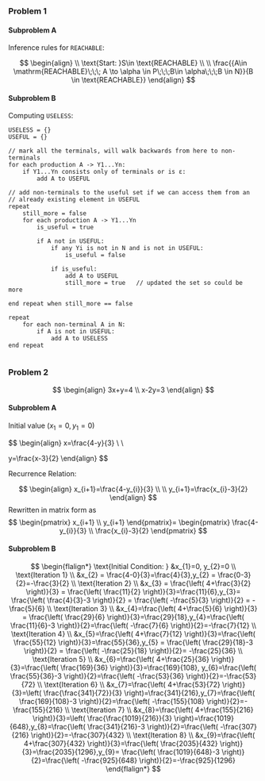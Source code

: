 ### Problem 1

#### Subproblem A

Inference rules for `REACHABLE`:

$$
\begin{align} \\
\text{Start: }S\in \text{REACHABLE} \\ \\
\frac{{A\in \mathrm{REACHABLE}\;\;\; A \to \alpha \in P\;\;\;B\in \alpha\;\;\;B \in N}}{B \in \text{REACHABLE}}
\end{align}
$$


#### Subproblem B

Computing `USELESS`:

```pseudo
USELESS = {}
USEFUL = {}

// mark all the terminals, will walk backwards from here to non-terminals
for each production A -> Y1...Yn:
	if Y1...Yn consists only of terminals or is ε:
		add A to USEFUL

// add non-terminals to the useful set if we can access them from an
// already existing element in USEFUL
repeat
	still_more = false
	for each production A -> Y1...Yn
		is_useful = true
		
		if A not in USEFUL:
			if any Yi is not in N and is not in USEFUL:
				is_useful = false
			
			if is_useful:
				add A to USEFUL
				still_more = true	// updated the set so could be more
						
end repeat when still_more == false

repeat 
	for each non-terminal A in N:
		if A is not in USEFUL:
			add A to USELESS
end repeat
				
```

### Problem 2

$$
\begin{align}
3x+y=4 \\
x-2y=3
\end{align}
$$

#### Subproblem A

Initial value $(x_{1}=0,y_{1}=0)$ 

$$
\begin{align}
x=\frac{4-y}{3} \\ \\

y=\frac{x-3}{2}
\end{align}
$$

Recurrence Relation: 

$$
\begin{align}
x_{i+1}=\frac{4-y_{i}}{3} \\
 \\
y_{i+1}=\frac{x_{i}-3}{2}
\end{align}
$$
Rewritten in matrix form as
$$
\begin{pmatrix}
x_{i+1} \\
y_{i+1}
\end{pmatrix}=
\begin{pmatrix}
\frac{4-y_{i}}{3} \\
\frac{x_{i}-3}{2}
\end{pmatrix}
$$

#### Subproblem B

$$
\begin{flalign*}
\text{Initial Condition: }
&x_{1}=0, y_{2}=0 \\
\text{Iteration 1} \\
&x_{2} = \frac{4-0}{3}=\frac{4}{3},y_{2} = \frac{0-3}{2}=-\frac{3}{2} \\
\text{Iteration 2} \\
&x_{3} = \frac{\left( 4+\frac{3}{2} \right)}{3} = \frac{\left( \frac{11}{2} \right)}{3}=\frac{11}{6},y_{3}= \frac{\left( \frac{4}{3}-3 \right)}{2} = \frac{\left( -\frac{5}{3} \right)}{2} = -\frac{5}{6} \\
\text{Iteration 3} \\
&x_{4}=\frac{\left( 4+\frac{5}{6} \right)}{3} = \frac{\left( \frac{29}{6} \right)}{3}=\frac{29}{18},y_{4}=\frac{\left( \frac{11}{6}-3 \right)}{2}=\frac{\left( -\frac{7}{6} \right)}{2}=-\frac{7}{12} \\
\text{Iteration 4} \\
&x_{5}=\frac{\left( 4+\frac{7}{12} \right)}{3}=\frac{\left( \frac{55}{12} \right)}{3}=\frac{55}{36},y_{5} = \frac{\left( \frac{29}{18}-3 \right)}{2} = \frac{\left( -\frac{25}{18} \right)}{2}= -\frac{25}{36} \\
\text{Iteration 5} \\
&x_{6}=\frac{\left( 4+\frac{25}{36} \right)}{3}=\frac{\left( \frac{169}{36} \right)}{3}=\frac{169}{108}, y_{6}=\frac{\left( \frac{55}{36}-3 \right)}{2}=\frac{\left( -\frac{53}{36} \right)}{2}=-\frac{53}{72} \\
\text{Iteration 6} \\
&x_{7}=\frac{\left( 4+\frac{53}{72} \right)}{3}=\left( \frac{\frac{341}{72}}{3} \right)=\frac{341}{216},y_{7}=\frac{\left( \frac{169}{108}-3 \right)}{2}=\frac{\left( -\frac{155}{108} \right)}{2}=-\frac{155}{216} \\
\text{Iteration 7} \\
&x_{8}=\frac{\left( 4+\frac{155}{216} \right)}{3}=\left( \frac{\frac{1019}{216}}{3} \right)=\frac{1019}{648},y_{8}=\frac{\left( \frac{341}{216}-3 \right)}{2}=\frac{\left( -\frac{307}{216} \right)}{2}=-\frac{307}{432} \\
\text{Iteration 8} \\
&x_{9}=\frac{\left( 4+\frac{307}{432} \right)}{3}=\frac{\left( \frac{2035}{432} \right)}{3}=\frac{2035}{1296},y_{9}= \frac{\left( \frac{1019}{648}-3 \right)}{2}=\frac{\left( -\frac{925}{648} \right)}{2}=-\frac{925}{1296}
\end{flalign*}
$$